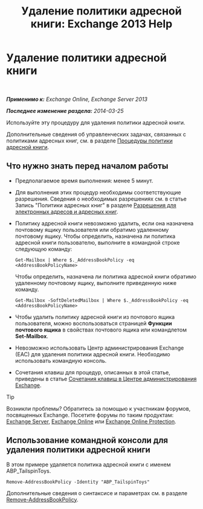 ﻿---
title: 'Удаление политики адресной книги: Exchange 2013 Help'
TOCTitle: Удаление политики адресной книги
ms:assetid: c20c6f82-2f75-4116-9be1-c5af10113f71
ms:mtpsurl: https://technet.microsoft.com/ru-ru/library/Hh529946(v=EXCHG.150)
ms:contentKeyID: 50489035
ms.date: 05/22/2018
mtps_version: v=EXCHG.150
ms.translationtype: MT
---

# Удаление политики адресной книги

 

_**Применимо к:** Exchange Online, Exchange Server 2013_

_**Последнее изменение раздела:** 2014-03-25_

Используйте эту процедуру для удаления политики адресной книги.

Дополнительные сведения об управленческих задачах, связанных с политиками адресных книг, см. в разделе [Процедуры политики адресной книги](address-book-policy-procedures-exchange-2013-help.md).

## Что нужно знать перед началом работы

  - Предполагаемое время выполнения: менее 5 минут.

  - Для выполнения этих процедур необходимы соответствующие разрешения. Сведения о необходимых разрешениях см. в статье Запись "Политики адресных книг" в разделе [Разрешения для электронных адресов и адресных книг](email-address-and-address-book-permissions-exchange-2013-help.md).

  - Политику адресной книги невозможно удалить, если она назначена почтовому ящику пользователя или обратимо удаленному почтовому ящику. Чтобы определить, назначена ли политика адресной книги пользователю, выполните в командной строке следующую команду:
    
    `Get-Mailbox | Where $._AddressBookPolicy -eq <AddressBookPolicyName>`
    
    Чтобы определить, назначена ли политика адресной книги обратимо удаленному почтовому ящику, выполните приведенную ниже команду.
    
    `Get-Mailbox -SoftDeletedMailbox | Where $._AddressBookPolicy -eq <AddressBookPolicyName>`

  - Чтобы удалить политику адресной книги из почтового ящика пользователя, можно воспользоваться страницей **Функции почтового ящика** в свойствах почтового ящика или командлетом **Set-Mailbox**.

  - Невозможно использовать Центр администрирования Exchange (EAC) для удаления политики адресной книги. Необходимо использовать командную консоль.

  - Сочетания клавиш для процедур, описанных в этой статье, приведены в статье [Сочетания клавиш в Центре администрирования Exchange](keyboard-shortcuts-in-the-exchange-admin-center-exchange-online-protection-help.md).

> [!TIP]  
> Возникли проблемы? Обратитесь за помощью к участникам форумов, посвященных Exchange. Посетите форумы по таким продуктам: <a href="https://go.microsoft.com/fwlink/p/?linkid=60612">Exchange Server</a>, <a href="https://go.microsoft.com/fwlink/p/?linkid=267542">Exchange Online</a> или <a href="https://go.microsoft.com/fwlink/p/?linkid=285351">Exchange Online Protection</a>.


## Использование командной консоли для удаления политики адресной книги

В этом примере удаляется политика адресной книги с именем ABP\_TailspinToys.

    Remove-AddressBookPolicy -Identity "ABP_TailspinToys"

Дополнительные сведения о синтаксисе и параметрах см. в разделе [Remove-AddressBookPolicy](https://technet.microsoft.com/ru-ru/library/hh529929\(v=exchg.150\)).

